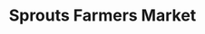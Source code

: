 ---
title: "Sprouts Farmers Market"
url: /costa-mesa/sprouts-farmers-market-harbor-boulevard/
shop: Supermarkt
---